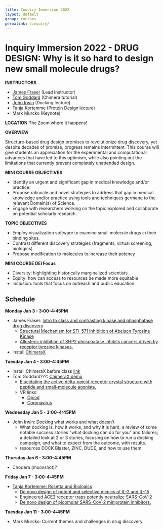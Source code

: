 ```yaml
---
title: Inquiry Immersion 2022
layout: default
group: courses
permalink: /inquiry/
---
```


# Inquiry Immersion 2022 -  DRUG DESIGN: Why is it so hard to design new small molecule drugs? #

**INSTRUCTORS**

- [James Fraser](mailto:jfraser@fraserlab.com) (Lead Instructor)
- [Tom Goddard](mailto:goddard@sonic.net) (Chimera tutorial)
- [John Irwin](mailto:John.Irwin@ucsf.edu) (Docking lecture)
- [Tanja Kortemme](mailto:kortemme@cgl.ucsf.edu) (Protein Design lecture)
- Mark Murcko (Keynote)

**LOCATION**
The Zoom where it happens!

**OVERVIEW**

Structure-based drug design promises to revolutionize drug discovery, yet despite decades of promise, progress remains intermittent. This course will give students an appreciation for the experimental and computational advances that have led to this optimism, while also pointing out the limitations that currently prevent completely unattended design.

**MINI COURSE OBJECTIVES**

- Identify an urgent and significant gap in medical knowledge and/or practice.
- Propose rationale and novel strategies to address that gap in medical knowledge and/or practice using tools and techniques germane to the relevant Domain(s) of Science.
- Engage with researchers working on the topic explored and collaborate on potential scholarly research.

**TOPIC OBJECTIVES**

- Employ visualization software to examine small molecule drugs in their binding sites.
- Contrast different discovery strategies (fragments, virtual screening, biologics)
- Propose modification to molecules to increase their potency

**MINI COURSE DEI Focus**

- Diversity: highlighting historically marginalized scientists
- Equity: how can access to resources be made more equitable
- Inclusion: tools that focus on outreach and public education

## Schedule ##

**Monday Jan 3 - 3:00-4:45PM**

- James Fraser: [Intro to class and contrasting kinase and phosphatase drug discovery](http://cdn.fraserlab.com/courses/inquiry_2021/lecture1.pdf)
  - [Structural Mechanism for STI-571 Inhibition of Abelson Tyrosine Kinase](http://cdn.fraserlab.com/courses/inquiry_2020/2000_schindler.pdf)
  - [Allosteric inhibition of SHP2 phosphatase inhibits cancers driven by receptor tyrosine kinases.](http://cdn.fraserlab.com/courses/inquiry_2020/2016_chen.pdf)
- install [ChimeraX](https://www.rbvi.ucsf.edu/chimerax/download.html)

**Tuesday Jan 4 - 3:00-4:45PM**

- Install ChimeraX before class [link](https://www.rbvi.ucsf.edu/chimerax/download.html)
- Tom Goddard???: [ChimeraX demo](https://www.rbvi.ucsf.edu/chimerax/data/delta-opioid-jan2020/binding.html)
  - [Elucidating the active delta-opioid receptor crystal structure with peptide and small-molecule agonists.](http://cdn.fraserlab.com/courses/inquiry_2020/2019_claff.pdf)
  - VR links:
    - [Opiod](https://youtu.be/FCotNi6213w)
    - [Coronavirus](https://youtu.be/dKNbRRRFhqY)

**Wednesday Jan 5 - 3:00-4:45PM**

- [John Irwin: Docking what works and what doesn't](http://cdn.fraserlab.com/courses/inquiry_2021/2021_Irwin_Docking.pdf)
  - What docking is, how it works, and why it is hard; a review of some notable success stories "what docking can do for you" and failures; a detailed look at 2 or 3 stories, focusing on how to run a docking campaign, and what to expect from the outcome, with results.
  - resources DOCK Blaster, ZINC, DUDE, and how to use them.

**Thursday Jan 6 - 3:00-4:45PM**

- Chodera (moonshot)?

**Friday Jan 7 - 3:00-4:45PM**

- [Tanja Kortemme: Rosetta and Biologics](http://cdn.fraserlab.com/courses/inquiry_2020/2020_Kortemme_Rosetta.pdf)
  - [De novo design of potent and selective mimics of IL-2 and IL-15](http://cdn.fraserlab.com/courses/inquiry_2020/2019_silva.pdf)
  - [Engineered ACE2 receptor traps potently neutralize SARS-CoV-2](https://www.pnas.org/content/early/2020/10/21/2016093117)
  - [De novo design of picomolar SARS-CoV-2 miniprotein inhibitors.](https://science.sciencemag.org/content/370/6515/426)

**Tuesday Jan 11 - 3:00-4:45PM**

- Mark Murcko: Current themes and challenges in drug discovery.
